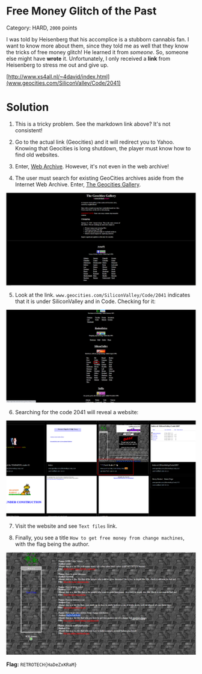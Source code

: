 # Free Money Glitch of the Past
Category: HARD, `2000` points

I was told by Heisenberg that his accomplice is a stubborn cannabis fan. I want to know more about them, since they told me as well that they know the tricks of free money glitch! He learned it from *someone*. So, someone else might have **wrote** it. Unfortunately, I only received a **link** from Heisenberg to stress me out and give up.

[http://www.xs4all.nl/~4david/index.html](www.geocities.com/SiliconValley/Code/2041)

# Solution

1. This is a tricky problem. See the markdown link above? It's not consistent!

2. Go to the actual link (Geocities) and it will redirect you to Yahoo. Knowing that Geocities is long shutdown, the player must know how to find old websites.

3. Enter, [Web Archive](https://blog.archive.org/2009/08/25/geocities-preserved/). However, it's not even in the web archive!

4. The user must search for existing GeoCities archives aside from the Internet Web Archive. Enter, [The Geocities Gallery](https://geocities.restorativland.org/).

![1700403059833](image/glitch/1700403059833.png)

5. Look at the link. `www.geocities.com/SiliconValley/Code/2041` indicates that it is under SiliconValley and in Code. Checking for it:

![1700403074920](image/glitch/1700403074920.png)

6. Searching for the code 2041 will reveal a website:

![1700403109426](image/glitch/1700403109426.png)

7. Visit the website and see `Text files` link.

8. Finally, you see a title `How to get free money from change machines`, with the flag being the author.

![1700403180922](image/glitch/1700403180922.png)

**Flag:** `RETROTECH{HaDeZxKRaM}`